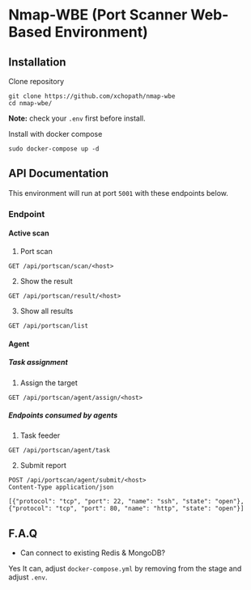# Nmap-WBE (Port Scanner Web-Based Environment)

## Installation

Clone repository
```
git clone https://github.com/xchopath/nmap-wbe
cd nmap-wbe/
```

**Note:** check your `.env` first before install.

Install with docker compose
```
sudo docker-compose up -d
```

## API Documentation

This environment will run at port `5001` with these endpoints below.

### Endpoint

#### Active scan

1. Port scan
```
GET /api/portscan/scan/<host>
```

2. Show the result
```
GET /api/portscan/result/<host>
```

3. Show all results
```
GET /api/portscan/list
```

#### Agent

##### Task assignment

1. Assign the target
```
GET /api/portscan/agent/assign/<host>
```

##### Endpoints consumed by agents

1. Task feeder
```
GET /api/portscan/agent/task
```

2. Submit report
```
POST /api/portscan/agent/submit/<host>
Content-Type application/json

[{"protocol": "tcp", "port": 22, "name": "ssh", "state": "open"}, {"protocol": "tcp", "port": 80, "name": "http", "state": "open"}]
```

## F.A.Q

- Can connect to existing Redis & MongoDB?

Yes It can, adjust `docker-compose.yml` by removing from the stage and adjust `.env`.
